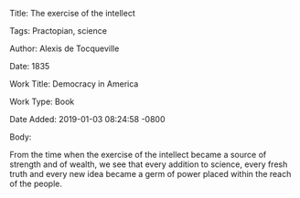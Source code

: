 Title:  The exercise of the intellect

Tags:   Practopian, science

Author: Alexis de Tocqueville

Date:   1835

Work Title: Democracy in America

Work Type: Book

Date Added: 2019-01-03 08:24:58 -0800

Body: 

From the time when the exercise of the intellect became a source of strength and of wealth, we see that every addition to science, every fresh truth and every new idea became a germ of power placed within the reach of the people.


